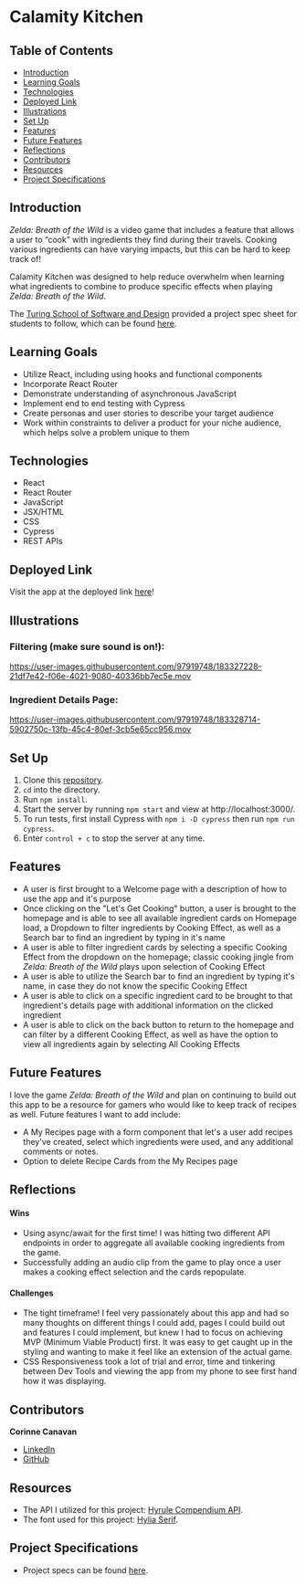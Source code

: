 # Calamity Kitchen

## Table of Contents
- [Introduction](#introduction)
- [Learning Goals](#learning-goals)
- [Technologies](#technologies)
- [Deployed Link](#deployed-link)
- [Illustrations](#illustrations)
- [Set Up](#set-up)
- [Features](#features)
- [Future Features](#future-features)
- [Reflections](#reflections)
- [Contributors](#contributors)
- [Resources](#resources)
- [Project Specifications](#project-specifications)

## Introduction
*Zelda: Breath of the Wild* is a video game that includes a feature that allows a user to “cook” with ingredients they find during their travels. Cooking various ingredients can have varying impacts, but this can be hard to keep track of! 

Calamity Kitchen was designed to help reduce overwhelm when learning what ingredients to combine to produce specific effects when playing *Zelda: Breath of the Wild*. 

The [Turing School of Software and Design](https://turing.edu/) provided a project spec sheet for students to follow, which can be found [here](https://frontend.turing.edu/projects/module-3/showcase.html).

## Learning Goals
- Utilize React, including using hooks and functional components
- Incorporate React Router
- Demonstrate understanding of asynchronous JavaScript
- Implement end to end testing with Cypress
- Create personas and user stories to describe your target audience
- Work within constraints to deliver a product for your niche audience, which helps solve a problem unique to them

## Technologies
  - React
  - React Router
  - JavaScript
  - JSX/HTML
  - CSS
  - Cypress
  - REST APIs

## Deployed Link 
Visit the app at the deployed link [here](https://calamity-kitchen.vercel.app/)! 

## Illustrations
### Filtering (make sure sound is on!): 
https://user-images.githubusercontent.com/97919748/183327228-21df7e42-f06e-4021-9080-40336bb7ec5e.mov

### Ingredient Details Page: 
https://user-images.githubusercontent.com/97919748/183328714-5902750c-13fb-45c4-80ef-3cb5e65cc956.mov

## Set Up
1. Clone this [repository](https://github.com/CorCanavan/calamity-kitchen).
2. `cd` into the directory.
3. Run `npm install`.
4. Start the server by running `npm start` and view at http://localhost:3000/.
5. To run tests, first install Cypress with `npm i -D cypress` then run `npm run cypress`.
6. Enter `control + c` to stop the server at any time.

## Features
- A user is first brought to a Welcome page with a description of how to use the app and it's purpose
- Once clicking on the "Let's Get Cooking" button, a user is brought to the homepage and is able to see all available ingredient cards on Homepage load, a Dropdown to filter ingredients by Cooking Effect, as well as a Search bar to find an ingredient by typing in it's name
- A user is able to filter ingredient cards by selecting a specific Cooking Effect from the dropdown on the homepage; classic cooking jingle from *Zelda: Breath of the Wild* plays upon selection of Cooking Effect
- A user is able to utilize the Search bar to find an ingredient by typing it's name, in case they do not know the specific Cooking Effect 
- A user is able to click on a specific ingredient card to be brought to that ingredient's details page with additional information on the clicked ingredient 
- A user is able to click on the back button to return to the homepage and can filter by a different Cooking Effect, as well as have the option to view all ingredients again by selecting All Cooking Effects

## Future Features
I love the game *Zelda: Breath of the Wild* and plan on continuing to build out this app to be a resource for gamers who would like to keep track of recipes as well. Future features I want to add include:
- A My Recipes page with a form component that let's a user add recipes they've created, select which ingredients were used, and any additional comments or notes.
- Option to delete Recipe Cards from the My Recipes page

## Reflections
#### Wins
- Using async/await for the first time! I was hitting two different API endpoints in order to aggregate all available cooking ingredients from the game. 
- Successfully adding an audio clip from the game to play once a user makes a cooking effect selection and the cards repopulate.

#### Challenges
- The tight timeframe! I feel very passionately about this app and had so many thoughts on different things I could add, pages I could build out and features I could implement, but knew I had to focus on achieving MVP (Minimum Viable Product) first. It was easy to get caught up in the styling and wanting to make it feel like an extension of the actual game.
- CSS Responsiveness took a lot of trial and error, time and tinkering between Dev Tools and viewing the app from my phone to see first hand how it was displaying.

## Contributors
**Corinne Canavan**
* [LinkedIn](https://www.linkedin.com/in/corinnecanavan/)
* [GitHub](https://github.com/CorCanavan)

## Resources
- The API I utilized for this project: [Hyrule Compendium API](https://gadhagod.github.io/Hyrule-Compendium-API/#/).
- The font used for this project: [Hylia Serif](https://artsyomni.com/hyliaserif).

## Project Specifications
- Project specs can be found [here](https://frontend.turing.edu/projects/module-3/showcase.html).

